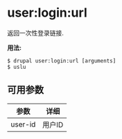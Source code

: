# user:login:url
返回一次性登录链接.

**用法:**
```
$ drupal user:login:url [arguments]
$ uslu  
```

## 可用参数
参数 | 详细
---------|-------------
user-id | 用户ID
